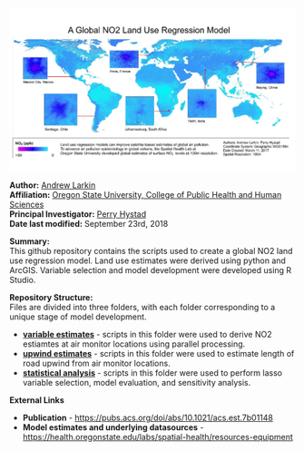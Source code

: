 ![GitHub Logo](/GlobalLUR.jpg)

**Author:** [Andrew Larkin](https://www.linkedin.com/in/andrew-larkin-525ba3b5/) <br>
**Affiliation:** [Oregon State University, College of Public Health and Human Sciences](https://health.oregonstate.edu/) <br>
**Principal Investigator:** [Perry Hystad](https://health.oregonstate.edu/people/perry-hystad) <br>
**Date last modified:** September 23rd, 2018

**Summary:** <br>
This github repository contains the scripts used to create a global NO2 land use regression model. Land use estimates were derived using python and ArcGIS.  Variable selection and model development were developed using R Studio.

**Repository Structure:** <br>
Files are divided into three folders, with each folder corresponding to a unique stage of model development.

- **[variable estimates](https://github.com/larkinandy/LUR-NO2-Model/tree/master/variable%20estimates)** - scripts in this folder were used to derive NO2 estiamtes at air monitor locations using parallel processing. <br>
- **[upwind estimates](https://github.com/larkinandy/LUR-NO2-Model/tree/master/upwind%20estimates)** - scripts in this folder were used to estimate length of road upwind from air monitor locations.
- **[statistical analysis](https://github.com/larkinandy/LUR-NO2-Model/tree/master/statistical%20analysis)** - scripts in this folder were used to perform lasso variable selection, model evaluation, and sensitivity analysis. <br>

**External Links**
- **Publication** - https://pubs.acs.org/doi/abs/10.1021/acs.est.7b01148
- **Model estimates and underlying datasources** - https://health.oregonstate.edu/labs/spatial-health/resources-equipment
